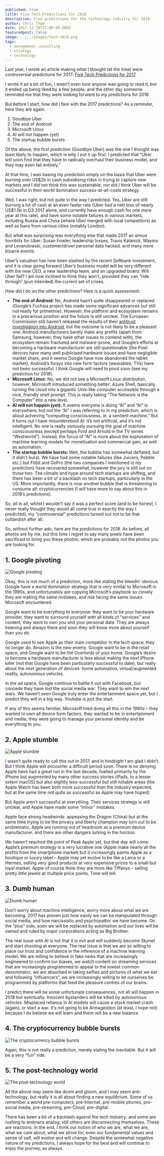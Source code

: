 ```yaml
---
published: true
title: Five Tech Predictions for 2018
description: Five predictions for the technology industry for 2018
author: Chris Tham
date: 2017-12-30T22:00:00.000Z
featuredpost: false
image: ../../images/tech-2018.png
tags:
  - management consulting
  - strategy
  - technology
---
```


Last year, I wrote an article making what I thought (at the time) were controversial predictions for 2017: [Five Tech Predictions for 2017](/blog/2016-12-31-five-tech-predictions-for-2017/).

I wrote it as a bit of fun, I wasn’t even sure anyone was going to read it, but it ended up being liked by a few people, and the other day someone reminded me that they were looking forward to my predictions for 2018.

But before I start, how did I fare with the 2017 predictions? As a reminder, here they are again:

1. Goodbye Uber
2. The end of Android
3. Microsoft Linux
4. AI will not happen (yet)
5. The startup bubble bursts

Of the above, the first prediction (Goodbye Uber) was the one I thought was least likely to happen, which is why I put it up first. I predicted that “Uber will soon find that they have to radically overhaul their business model, and they may even fail entirely.”

At that time, I was basing my prediction simply on the basis that Uber were burning over US$2b in cash subsidising rides in trying to capture new markets and I did not think this was sustainable, nor did I think Uber will be successful in their world domination success-at-all-costs strategy.

Well, I was right, but not quite in the way I predicted. Yes, Uber are still burning a lot of cash at an even faster rate (Uber had a nett loss of nearly US$1.5b in Q3 2017 alone, and currently have enough cash for one more year at this rate), and have some notable failures in various markets, including Russia and China (where Uber merged with local competitors) as well as bans from various cities (notably London).

But what was surprising was everything else that made 2017 an _annus horribilis_ for Uber: Susan Fowler, leadership losses, Travis Kalanick, Waymo and Levandowski, customer/driver personal data hacked, and many more bizarre events.

Uber’s valuation has now been slashed by the recent Softbank investment, and it is clear going forward Uber’s business model will be very different with the new CEO, a new leadership team, and an upgraded board. Will Uber fail? I am now inclined to think they won’t, provided they can “ride through” (pun intended) the current set of crises.

How did I do on the other predictions? Here is a quick assessment:

- **The end of Android**: No, Android hasn’t quite disappeared or replaced (Google’s Fuchsia project has made some significant advances but still not ready for primetime). However, the platform and ecosystem remains in a precarious position and the future is still unclear. The European Commission still haven’t released the results of their [antitrust investigation into Android](http://europa.eu/rapid/press-release_MEMO-15-4782_en.htm), but the outcome is not likely to be a pleasant one. Android manufacturers barely make any profits (apart from Samsung, however, they have other issues to contend with), the ecosystem remain fractured and malware-prone, and Google’s efforts at becoming a hardware manufacturer are still questionable (the Pixel devices have many well publicised hardware issues and have negligible market share, and it seems Google have now abandoned the tablet market). Android’s forays into new form factors (wearables, TVs) have not been successful. I think Google will need to pivot soon (see my prediction for 2018).
- **Microsoft Linux**: No, we did not see a Microsoft Linux distribution, however, Microsoft introduced something better: Azure Shell, basically turning the cloud into a gigantic Unix-like computer accessible through a nice, friendly shell prompt. This is really taking “The Network is the Computer” into a new level.
- **AI will not happen (yet)**: It seems everyone is doing “AI” and “AI” is everywhere, but not the “AI” I was referring to in my prediction, which is about achieving “computing consciousness, ie. a sentient machine.” But it turns out I have misunderstood AI: it’s not artificial, and it’s not intelligent. No one is really seriously pursuing the goal of machine consciousness (except perhaps Ford and Arnold in the TV series “Westworld”). Instead, the focus of “AI” is more about the exploitation of machine learning models for monetisation and commercial gain, as well as automation.
- **The startup bubble bursts**: Well, the bubble has somewhat deflated, but it didn’t burst. We have had some notable failures (like Juicero, Pebble etc.) but Fitbit and GoPro (the two companies I mentioned in my prediction) have recovered somewhat, however the jury is still out on those two. The climate and hype around tech startups are shifting, and there has been a bit of a backlash on tech startups, particularly in the US. More importantly, there is now another bubble that is threatening to consume all: cryptocurrencies (I will have more to say about this in 2018’s predictions).

So, all in all, whilst I wouldn’t say it was a perfect score (and to be honest, I never really thought they would all come true in exactly the way I predicted), my “controversial” predictions turned out not to be that outlandish after all.

So, without further ado, here are the predictions for 2018. As before, all photos are by me, but this time I regret to say many pixels have been sacrificed to bring you these photos, which are probably not the photos you are looking for.

## **1. Google pivoting**

![Google pivoting](../../images/tech-2018-1.png)

Okay, this is not much of a prediction, more like stating the bleedin’ obvious. Google have a world domination strategy that is very similar to Microsoft in the 1990s, and unfortunately are copying Microsoft’s playbook so closely they are making the same mistakes, and risk facing the same issues Microsoft encountered.

Google want to be everything to everyone: they want to be your hardware provider, they want to surround yourself with all kinds of “services” and content, they want to own you and your personal data. They are always listening and always there and soon they will know more about yourself than you do.

Google used to see Apple as their main competitor in the tech space, they no longer do. Amazon is the new enemy. Google want to be in the retail space, and Google want to be the Overlords of your home. Google’s desire to become a hardware manufacturer is less about making the next iPhone killer (not that Google have been particularly successful to date), but really about the next generation of devices: home automation, virtual/augmented reality, autonomous vehicles.

In the ad space, Google continue to battle it out with Facebook, but concede they have lost the social media war. They want to win the next wars. We haven’t seen Google truly enter the entertainment space yet, but I predict they will in a big way. Youtube is just the start.

If any of this seems familiar, Microsoft tried doing all this in the 1990s – they wanted to own all device form factors, they wanted to be in entertainment and media, they were going to manage your personal identity and be everything to you.

## 2. Apple stumble

![Apple stumble](../../images/tech-2018-2.png)

I wasn’t quite ready to call this out in 2017, and in hindsight I am glad I didn’t. But I think Apple will encounter a difficult period soon. There is no denying Apple have had a great run in the last decade, fuelled primarily by the iPhone but augmented by many other success stories (iPads, to a lesser extent macOS) but also slightly less-successful but still notable areas (the Apple Watch has been both more successful than the industry expected, but at the same time not quite as successful as Apple may have hoped).

But Apple aren’t successful at everything. Their services strategy is still unclear, and Apple have made some “minor” mistakes.

Apple face strong headwinds: appeasing the Dragon (China) but at the same time trying to be the privacy and liberty champion may turn out to be problematic, Apple are running out of headroom as a premium device manufacturer, and there are other dangers lurking in the horizon.

We haven’t reached the point of Peak Apple yet, but that day will come. Apple’s premium strategy is a very lucrative one (Apple make nearly all the profits from the smartphone market) but it increasingly paints Apple as a boutique or luxury label – Apple may yet evolve to be like a Leica or a Hermes, selling very good products at very expensive prices to a small but loyal market. Apple of course think they are more like Tiffanys – selling pretty little jewels at multiple price points. Time will tell.

## 3. Dumb human

![Dumb human](../../images/tech-2018-3.png)

Don’t worry about machine intelligence, worry more about what we are becoming. 2017 has proven just how easily we can be manipulated through social media, and how narcissistic and psychopathic we have become. On the “plus” side, soon we will be replaced by automation and our lives will be owned and ruled by major corporations acting as Big Brother.

The real issue with AI is not that it is evil and will suddenly become Skynet and start shooting at everyone. The real issue is that we are so willing to place our trust and confidence in the inference of a machine learning model. We are willing to believe in fake news that are increasingly engineered to confirm our biases, we watch content on streaming services that are increasingly programmed to appeal to the lowest common denominator, we are absorbed in taking selfies and pictures of what we eat and following “influencers”, we are increasingly willing to let ourselves be programmed by platforms that feed the pleasure centres of our brains.

I predict there will be some unfortunate consequences, not all will happen in 2018 but eventually. Innocent bystanders will be killed by autonomous vehicles. Misplaced reliance in AI models will cause a stock market crash (again), or start a war. It’s not going to be Armageddon (at least, I hope not) because I do believe we will learn and there will be a new balance.

## 4. The cryptocurrency bubble bursts

![The cryptocurrency bubble bursts](../../images/tech-2018-4.png)

Again, this is not really a prediction, merely stating the inevitable. But it will be a very “fun” ride.

## 5. The post-technology world

![The post-technology world](../../images/tech-2018-5.png)

All the above may seem like doom and gloom, and I may seem anti-technology, but really it is all about finding a new equilibrium. Some of us remember a world pre-computers, pre-Internet, pre-mobile phones, pre-social media, pre-streaming, pre-Cloud, pre-digital.

There has been a bit of a backlash against the tech industry, and some are rushing to embrace analog, still others are disconnecting themselves. These are reactions. In the end, I think our notion of who we are, what we are, what we care about, what we strive for, even our fundamental values and sense of self, will evolve and will change. Despite the somewhat negative nature of my predictions, I always hope for the best and will continue to enjoy the journey, as always.
